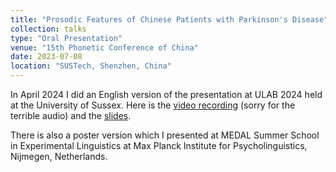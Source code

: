 ```yaml
---
title: "Prosodic Features of Chinese Patients with Parkinson's Disease"
collection: talks
type: "Oral Presentation"
venue: "15th Phonetic Conference of China"
date: 2023-07-08
location: "SUSTech, Shenzhen, China"
---
```


In April 2024 I did an English version of the presentation at ULAB 2024 held at the University of Sussex.
Here is the [video recording](https://drive.google.com/file/d/1dlMojkQnvfYY8jJxmpPeALesL-wFPd7n/view?usp=sharing) (sorry for the terrible audio) and the [slides](https://bm-zhang.github.io/files/ULAB2024-Bomiao-Zhang-Pres.pptx). 

There is also a poster version which I presented at MEDAL Summer School in Experimental Linguistics at Max Planck Institute for Psycholinguistics, Nijmegen, Netherlands.
